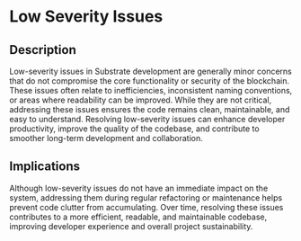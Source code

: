 # Low Severity Issues

## Description

Low-severity issues in Substrate development are generally minor concerns that do not compromise the core functionality or security of the blockchain. These issues often relate to inefficiencies, inconsistent naming conventions, or areas where readability can be improved. While they are not critical, addressing these issues ensures the code remains clean, maintainable, and easy to understand. Resolving low-severity issues can enhance developer productivity, improve the quality of the codebase, and contribute to smoother long-term development and collaboration.

## Implications

Although low-severity issues do not have an immediate impact on the system, addressing them during regular refactoring or maintenance helps prevent code clutter from accumulating. Over time, resolving these issues contributes to a more efficient, readable, and maintainable codebase, improving developer experience and overall project sustainability.
